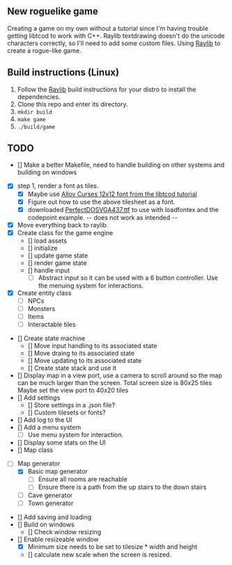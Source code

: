 ## New roguelike game
Creating a game on my own without a tutorial since I'm having trouble getting libtcod to work with C++.
Raylib textdrawing doesn't do the unicode characters correctly, so I'll need to add some custom files. 
Using [Raylib](https://github.com/raysan5/raylib) to create a rogue-like game.

## Build instructions (Linux)
01. Follow the [Raylib](https://github.com/raysan5/raylib) build instructions for your distro to install the dependencies.
02. Clone this repo and enter its directory.
03. ```mkdir build```
04. ```make game```
05. ```./build/game```

## TODO
- [] Make a better Makefile, need to handle building on other systems and building on windows

- [X] step 1, render a font as tiles.
    - [X] Maybe use [Alloy Curses 12x12 font from the libtcod tutorial](https://raw.githubusercontent.com/HexDecimal/python-tcod-tutorial-2023/6b69bf9b5531963a0e5f09f9d8fe72a4001d4881/data/Alloy_curses_12x12.png)
    - [X] Figure out how to use the above tilesheet as a font.
    - [X] downloaded [PerfectDOSVGA437.ttf](https://cp437.github.io/) to use with loadfontex and the codepoint example. -- does not work as intended --
- [X] Move everything back to raylib.
- [X] Create class for the game engine
    - [] load assets
    - [] initialize
    - [] update game state
    - [] render game state
    - [] handle input
        - [ ] Abstract input so it can be used with a 6 button controller. Use the menuing system for interactions.
- [X] Create entity class
    - [ ] NPCs
    - [ ] Monsters
    - [ ] Items
    - [ ] Interactable tiles
- [] Create state machine
    - [] Move input handling to its associated state
    - [] Move draing to its associated state
    - [] Move updating to its associated state
    - [] Create state stack and use it
- [] Display map in a view port, use a camera to scroll around so the map can be much larger than the screen.
    Total screen size is 80x25 tiles
    Maybe set the view port to 40x20 tiles
- [] Add settings
    - [] Store settings in a .json file?
    - [] Custom tilesets or fonts?
- [] Add log to the UI
- [] Add a menu system
    - [ ] Use menu system for interaction.
- [] Display some stats on the UI
- [] Map class
- [ ] Map generator
    - [X] Basic map generator
        - [ ] Ensure all rooms are reachable
        - [ ] Ensure there is a path from the up stairs to the down stairs
    - [ ] Cave generator
    - [ ] Town generator
- [] Add saving and loading
- [] Build on windows
    - [] Check window resizing
- [] Enable resizeable window
    - [X] Minimum size needs to be set to tilesize * width and height
    - [] calculate new scale when the screen is resized.